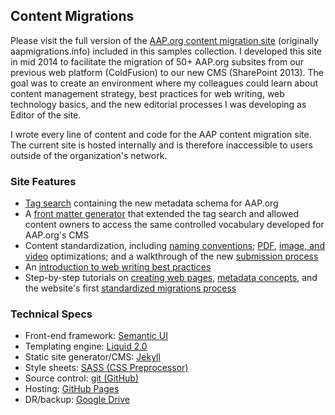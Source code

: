 ## Content Migrations

Please visit the full version of the [AAP.org content migration site](/samples/aapmigrations/) (originally aapmigrations.info) included in this samples collection. I developed this site in mid 2014 to facilitate the migration of 50+ AAP.org subsites from our previous web platform (ColdFusion) to our new CMS (SharePoint 2013). The goal was to create an environment where my colleagues could learn about content management strategy, best practices for web writing, web technology basics, and the new editorial processes I was developing as Editor of the site.

I wrote every line of content and code for the AAP content migration site. The current site is hosted internally and is therefore inaccessible to users outside of the organization's network.

### Site Features

* [Tag search](/samples/aapmigrations/tagging/) containing the new metadata schema for AAP.org
* A [front matter generator](/samples/aapmigrations/frontmattergenerator/) that extended the tag search and allowed content owners to access the same controlled vocabulary developed for AAP.org's CMS
* Content standardization, including [naming conventions](/samples/aapmigrations/naming/); [PDF](/samples/aapmigrations/pdfs/), [image, and video](/samples/aapmigrations/multimedia/) optimizations; and a walkthrough of the new [submission process](/samples/aapmigrations/submitnew/)
* An [introduction to web writing best practices](/samples/aapmigrations/writing101/)
* Step-by-step tutorials on [creating web pages](/samples/aapmigrations/createpage/), [metadata concepts](/samples/aapmigrations/tagging/), and the website's first [standardized migrations process](/samples/aapmigrations/process1/)

### Technical Specs

* Front-end framework: [Semantic UI](http://semantic-ui.com/)
* Templating engine: [Liquid 2.0](http://liquidmarkup.org/)
* Static site generator/CMS: [Jekyll](https://jekyllrb.com/)
* Style sheets: [SASS (CSS Preprocessor)](http://sass-lang.com/)
* Source control: [git (GitHub)](https://github.com/rdwatters/rdwatters.github.io/tree/master/samples/aapmigrations)
* Hosting: [GitHub Pages](https://pages.github.com/)
* DR/backup: [Google Drive](https://www.google.com/drive/)
